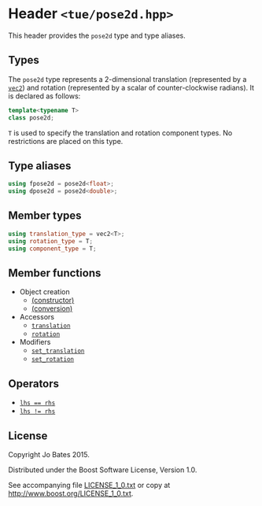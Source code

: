 Header `<tue/pose2d.hpp>`
=========================
This header provides the `pose2d` type and type aliases.

Types
-----
The `pose2d` type represents a 2-dimensional translation (represented by a
[`vec2`](vec.md)) and rotation (represented by a scalar of counter-clockwise
radians). It is declared as follows:

```c++
template<typename T>
class pose2d;
```

`T` is used to specify the translation and rotation component types. No
restrictions are placed on this type.

Type aliases
------------
```c++
using fpose2d = pose2d<float>;
using dpose2d = pose2d<double>;
```

Member types
------------
```c++
using translation_type = vec2<T>;
using rotation_type = T;
using component_type = T;
```

Member functions
----------------
- Object creation
    - [(constructor)](../functions/pose2d/constructor.md)
    - [(conversion)](../functions/pose2d/conversion.md)
- Accessors
    - [`translation`](../functions/pose2d/translation.md)
    - [`rotation`](../functions/pose2d/rotation.md)
- Modifiers
    - [`set_translation`](../functions/pose2d/set_translation.md)
    - [`set_rotation`](../functions/pose2d/set_rotation.md)

Operators
---------
- [`lhs == rhs`](../operators/pose2d/equal_to.md)
- [`lhs != rhs`](../operators/pose2d/not_equal_to.md)

License
-------
Copyright Jo Bates 2015.

Distributed under the Boost Software License, Version 1.0.

See accompanying file [LICENSE_1_0.txt](../../LICENSE_1_0.txt) or copy at
http://www.boost.org/LICENSE_1_0.txt.
